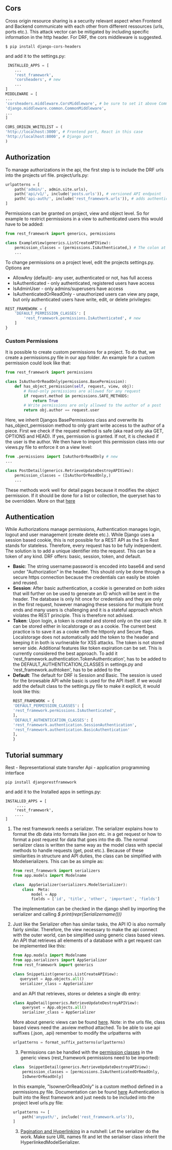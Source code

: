 ## Cors
Cross origin resource  sharing is a security relevant aspect when Frontend and Backend communicate with each other from different ressources (urls, ports etc.). This attack vector can be mitigated by including specific information in the http header. For DRF, the cors middleware is suggested.

    $ pip install django-cors-headers
 and add it to the settings.py:
```py
 INSTALLED_APPS = [
	...
	'rest_framework',
	'corsheaders', # new
	...
]
MIDDLEWARE = [
...
'corsheaders.middleware.CorsMiddleware', # be sure to set it above Common
'django.middleware.common.CommonMiddleware',
...
]

CORS_ORIGIN_WHITELIST = (
'http://localhost:3000', # Frontend port, React in this case
'http://localhost:8000', # Django port
)
```

## Authorization

To manage authorizations in the api, the first step is to include the DRF urls into the projects url file. project/urls.py:
```py
urlpatterns = [
    path('admin/', admin.site.urls),
    path('api/v1/', include('posts.urls')), # versioned API endpoint
    path('api-auth/', include('rest_framework.urls')), # adds authentication (the actual url is unimportant)
]
```
Permissions can be granted on project, view and object level. So for example to restrict permissions in a view to authenticated users this would have to be added:
```py
from rest_framework import generics, permissions

class ExampleView(generics.ListCreateAPIView):
	permission_classes = (permissions.IsAuthenticated,) # The colon at the end is important
	...
```

To change permissions on a project level, edit the projects settings.py. Options are

 - AllowAny (default)- any user, authenticated or not, has full access
 - IsAuthenticated - only authenticated, registered users have access
 - IsAdminUser - only admins/superusers have access
 - IsAuthenticatedOrReadOnly - unauthorized users can view any page,
   but only authenticated users have write, edit, or delete
   privileges:

```py
REST_FRAMEWORK = {
    'DEFAULT_PERMISSION_CLASSES': [
        'rest_framework.permissions.IsAuthenticated', # new
    ]
}
```

### Custom Permissions
It is possible to create custom permissions for a project. To do that, we create a permissions.py file in our app folder. An example for a custom permission could look like that:
```py
from rest_framework import permissions

class IsAuthorOrReadOnly(permissions.BasePermission):
    def has_object_permission(self, request, view, obj):
        # Read-only permissions are allowed for any request
        if request.method in permissions.SAFE_METHODS:
	        return True
        # Write permissions are only allowed to the author of a post
        return obj.author == request.user
```
Here, we inherit Djangos BasePermissions class and overwrite its has_object_permission method to only grant write access to the author of a piece. First we check if the request method is safe (aka read only aka GET, OPTIONS and HEAD). If yes, permission is granted. If not, it is checked if the user is the author. We then have to import this permission class into our views.py file to enforce it on a view level:
```py
from .permissions import IsAuthorOrReadOnly # new
...

class PostDetail(generics.RetrieveUpdateDestroyAPIView):
    permission_classes = (IsAuthorOrReadOnly,)
    ...
```
These methods work well for detail pages because it modifies the object permission. If it should be done for a list or collection, the queryset has to be overridden. More on that [here](https://www.django-rest-framework.org/api-guide/filtering/#overriding-the-initial-queryset)

## Authentication
While Authorizations manage permissions, Authentication manages login, logout and user management (create delete etc.). While Django uses a session based cookie, this is not possible for a REST API as the S in Rest stands for stateless. Therefore, every request has to be fully independent. The solution is to add a unique identifier into the request. This can be a token of any kind. DRF offers: basic, session, token, and default.

 - **Basic**: The string username:password is encoded into base64 and send under "Authorization" in the header. This should only be done through a secure https connection because the credentials can easily be stolen and reused.
 - **Session**: After basic authentication, a cookie is generated *on both sides* that will further on be used to generate an ID which will be sent in the header. The database is only hit once for credentials and they are only in the first request, however managing these sessions for multiple front ends and many users is challenging and it is a stateful approach which violates the REST principle. This is therefore not advised.
 - **Token**: Upon login, a token is created and stored only on the user side. It can be stored either in localstorage or as a cookie. The current best practice is to save it as a cooke with the httponly and Secure flags. Localstorage does not automatically add the token to the header and keeping it in both is vurlnerable for XSS attacks. The token is not stored server side. Additional features like token expiration can be set. This is currently considered the best approach. To add it 'rest_framework.authentication.TokenAuthentication', has to be added to the DEFAULT_AUTHENTICATION_CLASSES in settings.py and 'rest_framework.authtoken', has to be added to the 
 - **Default**: The default for DRF is Session and Basic. The session is used for the browsable API while basic is used for the API itself. If we would add the default class to the settings.py file to make it explicit, it would look like this: 
	 ```py
	REST_FRAMEWORK = {
	'DEFAULT_PERMISSION_CLASSES': [
	'rest_framework.permissions.IsAuthenticated',
	],
	'DEFAULT_AUTHENTICATION_CLASSES': [ 
	'rest_framework.authentication.SessionAuthentication',
	'rest_framework.authentication.BasicAuthentication'
	],
	}
	```


## Tutorial summary
Rest - Representational state transfer
Api - application programming interface

```
pip install djangorestframework
```

and add it to the Installed apps in settings.py:

    INSTALLED_APPS = [
         ....
        'rest_framework',
        ....
    ]


1. The rest framework needs a serializer. The serializer explains how to format the db data into formats like json etc. in a get request or how to format a post request for data that goes into the db. 
The normal serializer class is written the same way as the model class with special methods to handle requests (get, post etc.). Because of these similarities in structure and API duties, the class can be simplified with Modelserializers. This can be as simple as: 
	```python
	from rest_framework import serializers
	from app.models import Modelname

	class  AppSerializer(serializers.ModelSerializer):
		class  Meta:
			model = App
			fields = ['id', 'title', 'other', 'important', 'fields']
	```
	The implementation can be checked in the django shell by importing the serializer and calling *$ print(repr(Serializername()))*

2. Just like the Serializer often has similar tasks, the API IO is also normally fairly similar. Therefore, the view necessary to make the api connect with the outer world, can be simplified using generic class based views. An API that retrieves all elements of a database with a get request can be implemented like this:
	```python
	from App.models import Modelname
	from app.serializers import AppSerializer
	from rest_framework import generics
	
	class SnippetList(generics.ListCreateAPIView):
	   queryset = App.objects.all()
	   serializer_class = AppSerializer
	```
	and an API that retrieves, stores or deletes a single db entry:
	```python
	class AppDetail(generics.RetrieveUpdateDestroyAPIView):
	    queryset = App.objects.all()
	    serializer_class = AppSerializer
	```
	More about generic views can be found [here](https://www.django-rest-framework.org/api-guide/generic-views/).
	Note: in the urls file, class based views need the .asview method attached. To be able to use api suffixes (.json, .api) remember to modify the urlpatterns with
	```python 
	urlpatterns = format_suffix_patterns(urlpatterns)
	```
	3. Permissions can be handled with the [permission classes](https://www.django-rest-framework.org/api-guide/permissions/#api-reference) in the generic views (rest_framework permissions need to be imported):
	```python
	class  SnippetDetail(generics.RetrieveUpdateDestroyAPIView):
		permission_classes = [permissions.IsAuthenticatedOrReadOnly,
		IsOwnerOrReadOnly]
	```
	In this example, "IsownerOrReadOnly" is a custom method defined in a permissions.py file. Documentation can be found [here](https://www.django-rest-framework.org/tutorial/4-authentication-and-permissions/#object-level-permissions)
	Authentication is built into the Rest framework and just needs to be included into the project level urls.py file:
	```python
	urlpatterns += [
	    path('anypath/', include('rest_framework.urls')),
	]
	```
	3. [Pagination and Hyperlinking](https://www.django-rest-framework.org/tutorial/5-relationships-and-hyperlinked-apis/) in a nutshell: Let the serializer do the work. Make sure URL names fit and let the serialiser class inherit the HyperlinkedModelSerializer.
<!--stackedit_data:
eyJoaXN0b3J5IjpbNDE4MTgyMzkxLDYyMTY5MjcxMSwtMTk0Mj
cyMTI5NSwtNDU0MDIzNTIyLC0xODE5NDcxMjEzLC0xNzcyODM2
NzIwLC0xMjM1NTYwNDY2LC0xNzUyOTQxNzc4LDE2Mjk3OTYyOT
AsMjY3MTg3MDk5LC0yMDIxMjUzNDc0LDE5MDY0NTA2MDEsLTEw
ODgzMzY5MzIsMzgzODA3MjAzLC0xNDY5Njk1Njk2LDUyNDkyMT
gxNCwtMjAzNTI3MTg4OV19
-->
